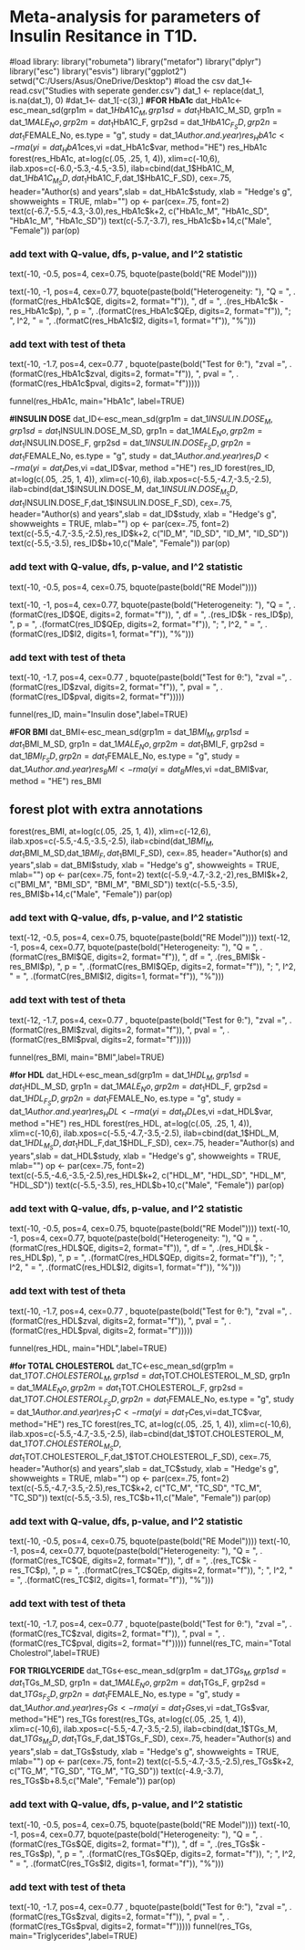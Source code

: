 # Meta-analysis for parameters of Insulin Resitance in T1D.
#load library:
library("robumeta")
library("metafor")
library("dplyr")
library("esc")
library("esvis")
library("ggplot2")
setwd("C:/Users/Asus/OneDrive/Desktop")
#load the csv
dat_1<- read.csv("Studies with seperate gender.csv")
dat_1 <- replace(dat_1, is.na(dat_1), 0)
#dat_1<- dat_1[-c(3),]
**#FOR HbA1c**
dat_HbA1c<-esc_mean_sd(grp1m = dat_1$HbA1C_M, grp1sd = dat_1$HbA1C_M_SD, grp1n = dat_1$MALE_No,
                       grp2m = dat_1$HbA1C_F, grp2sd = dat_1$HbA1C_F_SD, grp2n = dat_1$FEMALE_No,
                       es.type = "g", study = dat_1$Author.and.year)
res_HbA1c<- rma(yi =dat_HbA1c$es,vi =dat_HbA1c$var, method="HE")
res_HbA1c
forest(res_HbA1c, at=log(c(.05, .25, 1, 4)), xlim=c(-10,6),
       ilab.xpos=c(-6.0,-5.3,-4.5,-3.5),
       ilab=cbind(dat_1$HbA1C_M, dat_1$HbA1C_M_SD,dat_1$HbA1C_F,dat_1$HbA1C_F_SD),
       cex=.75, header="Author(s) and years",slab = dat_HbA1c$study, xlab = "Hedge's g", showweights = TRUE,
       mlab="")
op <- par(cex=.75, font=2)
text(c(-6.7,-5.5,-4.3,-3.0),res_HbA1c$k+2, c("HbA1c_M", "HbA1c_SD", "HbA1c_M", "HbA1c_SD"))
text(c(-5.7,-3.7), res_HbA1c$b+14,c("Male", "Female"))
par(op)
### add text with Q-value, dfs, p-value, and I^2 statistic
text(-10, -0.5, pos=4, cex=0.75, bquote(paste(bold("RE Model"))))

text(-10, -1, pos=4, cex=0.77, bquote(paste(bold("Heterogeneity: "), "Q = ",
                                            .(formatC(res_HbA1c$QE, digits=2, format="f")), ", df = ", .(res_HbA1c$k -res_HbA1c$p),
                                            ", p = ", .(formatC(res_HbA1c$QEp, digits=2, format="f")), "; ", I^2, " = ",
                                            .(formatC(res_HbA1c$I2, digits=1, format="f")), "%")))
### add text with test of theta
text(-10, -1.7, pos=4, cex=0.77 , bquote(paste(bold("Test for θ:"), "zval =",
                                               .(formatC(res_HbA1c$zval, digits=2, format="f")), 
                                               ", pval = ", .(formatC(res_HbA1c$pval, digits=2, format="f")))))

funnel(res_HbA1c, main="HbA1c", label=TRUE)

**#INSULIN DOSE**
dat_ID<-esc_mean_sd(grp1m = dat_1$INSULIN.DOSE_M, grp1sd = dat_1$INSULIN.DOSE_M_SD, grp1n = dat_1$MALE_No,
                    grp2m = dat_1$INSULIN.DOSE_F, grp2sd = dat_1$INSULIN.DOSE_F_SD, grp2n = dat_1$FEMALE_No,
                    es.type = "g", study = dat_1$Author.and.year)
res_ID<- rma(yi =dat_ID$es,vi =dat_ID$var, method ="HE")
res_ID
forest(res_ID, at=log(c(.05, .25, 1, 4)), xlim=c(-10,6),
       ilab.xpos=c(-5.5,-4.7,-3.5,-2.5),
       ilab=cbind(dat_1$INSULIN.DOSE_M, dat_1$INSULIN.DOSE_M_SD,dat_1$INSULIN.DOSE_F,dat_1$INSULIN.DOSE_F_SD),
       cex=.75, header="Author(s) and years",slab = dat_ID$study, xlab = "Hedge's g", showweights = TRUE,
       mlab="")
op <- par(cex=.75, font=2)
text(c(-5.5,-4.7,-3.5,-2.5),res_ID$k+2, c("ID_M", "ID_SD", "ID_M", "ID_SD"))
text(c(-5.5,-3.5), res_ID$b+10,c("Male", "Female"))
par(op)

### add text with Q-value, dfs, p-value, and I^2 statistic
text(-10, -0.5, pos=4, cex=0.75, bquote(paste(bold("RE Model"))))

text(-10, -1, pos=4, cex=0.77, bquote(paste(bold("Heterogeneity: "), "Q = ",
                                            .(formatC(res_ID$QE, digits=2, format="f")), ", df = ", .(res_ID$k - res_ID$p),
                                            ", p = ", .(formatC(res_ID$QEp, digits=2, format="f")), "; ", I^2, " = ",
                                            .(formatC(res_ID$I2, digits=1, format="f")), "%")))
### add text with test of theta
text(-10, -1.7, pos=4, cex=0.77 , bquote(paste(bold("Test for θ:"), "zval =",
                                               .(formatC(res_ID$zval, digits=2, format="f")), 
                                               ", pval = ", .(formatC(res_ID$pval, digits=2, format="f")))))

funnel(res_ID, main="Insulin dose",label=TRUE)

**#FOR BMI**
dat_BMI<-esc_mean_sd(grp1m = dat_1$BMI_M, grp1sd = dat_1$BMI_M_SD, grp1n = dat_1$MALE_No,
                     grp2m = dat_1$BMI_F, grp2sd = dat_1$BMI_F_SD, grp2n = dat_1$FEMALE_No,
                     es.type = "g", study = dat_1$Author.and.year)
res_BMI<- rma(yi =dat_BMI$es,vi =dat_BMI$var,  method = "HE")
res_BMI
 ## forest plot with extra annotations
forest(res_BMI, at=log(c(.05, .25, 1, 4)), xlim=c(-12,6),
       ilab.xpos=c(-5.5,-4.5,-3.5,-2.5),
       ilab=cbind(dat_1$BMI_M, dat_1$BMI_M_SD,dat_1$BMI_F,dat_1$BMI_F_SD),
       cex=.85, header="Author(s) and years",slab = dat_BMI$study, xlab = "Hedge's g", showweights = TRUE,
       mlab="")
op <- par(cex=.75, font=2)
text(c(-5.9,-4.7,-3.2,-2),res_BMI$k+2, c("BMI_M", "BMI_SD", "BMI_M", "BMI_SD"))
text(c(-5.5,-3.5), res_BMI$b+14,c("Male", "Female"))
par(op)
### add text with Q-value, dfs, p-value, and I^2 statistic
text(-12, -0.5, pos=4, cex=0.75, bquote(paste(bold("RE Model"))))
text(-12, -1, pos=4, cex=0.77, bquote(paste(bold("Heterogeneity: "), "Q = ",
.(formatC(res_BMI$QE, digits=2, format="f")), ", df = ", .(res_BMI$k - res_BMI$p),
", p = ", .(formatC(res_BMI$QEp, digits=2, format="f")), "; ", I^2, " = ",
.(formatC(res_BMI$I2, digits=1, format="f")), "%")))
### add text with test of theta
text(-12, -1.7, pos=4, cex=0.77 , bquote(paste(bold("Test for θ:"), "zval =",
.(formatC(res_BMI$zval, digits=2, format="f")), 
", pval = ", .(formatC(res_BMI$pval, digits=2, format="f")))))

 funnel(res_BMI, main="BMI",label=TRUE)

**#for HDL**
dat_HDL<-esc_mean_sd(grp1m = dat_1$HDL_M, grp1sd = dat_1$HDL_M_SD, grp1n = dat_1$MALE_No,
                     grp2m = dat_1$HDL_F, grp2sd = dat_1$HDL_F_SD, grp2n = dat_1$FEMALE_No,
                     es.type = "g", study = dat_1$Author.and.year)
res_HDL<- rma(yi =dat_HDL$es,vi =dat_HDL$var, method ="HE")
res_HDL
forest(res_HDL, at=log(c(.05, .25, 1, 4)), xlim=c(-10,6),
       ilab.xpos=c(-5.5,-4.7,-3.5,-2.5),
       ilab=cbind(dat_1$HDL_M, dat_1$HDL_M_SD ,dat_1$HDL_F,dat_1$HDL_F_SD),
       cex=.75, header="Author(s) and years",slab = dat_HDL$study, xlab = "Hedge's g", showweights = TRUE,
       mlab="")
op <- par(cex=.75, font=2)
text(c(-5.5,-4.6,-3.5,-2.5),res_HDL$k+2, c("HDL_M", "HDL_SD", "HDL_M", "HDL_SD"))
text(c(-5.5,-3.5), res_HDL$b+10,c("Male", "Female"))
par(op)
### add text with Q-value, dfs, p-value, and I^2 statistic
text(-10, -0.5, pos=4, cex=0.75, bquote(paste(bold("RE Model"))))
text(-10, -1, pos=4, cex=0.77, bquote(paste(bold("Heterogeneity: "), "Q = ",
                                            .(formatC(res_HDL$QE, digits=2, format="f")), ", df = ", .(res_HDL$k -res_HDL$p),
                                            ", p = ", .(formatC(res_HDL$QEp, digits=2, format="f")), "; ", I^2, " = ",
                                            .(formatC(res_HDL$I2, digits=1, format="f")), "%")))
### add text with test of theta
text(-10, -1.7, pos=4, cex=0.77 , bquote(paste(bold("Test for θ:"), "zval =",
                                               .(formatC(res_HDL$zval, digits=2, format="f")), 
                                               ", pval = ", .(formatC(res_HDL$pval, digits=2, format="f")))))

funnel(res_HDL, main="HDL",label=TRUE)

**#for TOTAL CHOLESTEROL**
dat_TC<-esc_mean_sd(grp1m = dat_1$TOT.CHOLESTEROL_M, grp1sd = dat_1$TOT.CHOLESTEROL_M_SD, grp1n = dat_1$MALE_No,
                    grp2m = dat_1$TOT.CHOLESTEROL_F, grp2sd = dat_1$TOT.CHOLESTEROL_F_SD, grp2n = dat_1$FEMALE_No,
                    es.type = "g", study = dat_1$Author.and.year)
res_TC<- rma(yi=dat_TC$es,vi=dat_TC$var, method="HE")
res_TC
forest(res_TC, at=log(c(.05, .25, 1, 4)), xlim=c(-10,6),
       ilab.xpos=c(-5.5,-4.7,-3.5,-2.5),
       ilab=cbind(dat_1$TOT.CHOLESTEROL_M, dat_1$TOT.CHOLESTEROL_M_SD ,dat_1$TOT.CHOLESTEROL_F,dat_1$TOT.CHOLESTEROL_F_SD),
       cex=.75, header="Author(s) and years",slab = dat_TC$study, xlab = "Hedge's g", showweights = TRUE,
       mlab="")
op <- par(cex=.75, font=2)
text(c(-5.5,-4.7,-3.5,-2.5),res_TC$k+2, c("TC_M", "TC_SD", "TC_M", "TC_SD"))
text(c(-5.5,-3.5), res_TC$b+11,c("Male", "Female"))
par(op)
### add text with Q-value, dfs, p-value, and I^2 statistic
text(-10, -0.5, pos=4, cex=0.75, bquote(paste(bold("RE Model"))))
text(-10, -1, pos=4, cex=0.77, bquote(paste(bold("Heterogeneity: "), "Q = ",
                                            .(formatC(res_TC$QE, digits=2, format="f")), ", df = ", .(res_TC$k - res_TC$p),
                                            ", p = ", .(formatC(res_TC$QEp, digits=2, format="f")), "; ", I^2, " = ",
                                            .(formatC(res_TC$I2, digits=1, format="f")), "%")))
### add text with test of theta
text(-10, -1.7, pos=4, cex=0.77 , bquote(paste(bold("Test for θ:"), "zval =",
                                               .(formatC(res_TC$zval, digits=2, format="f")), 
                                               ", pval = ", .(formatC(res_TC$pval, digits=2, format="f")))))
funnel(res_TC, main="Total Cholestrol",label=TRUE)

**FOR TRIGLYCERIDE**
dat_TGs<-esc_mean_sd(grp1m = dat_1$TGs_M, grp1sd = dat_1$TGs_M_SD, grp1n = dat_1$MALE_No,
                     grp2m = dat_1$TGs_F, grp2sd = dat_1$TGs_F_SD, grp2n = dat_1$FEMALE_No,
                     es.type = "g", study = dat_1$Author.and.year)
res_TGs<- rma(yi =dat_TGs$es,vi =dat_TGs$var, method="HE")
res_TGs
forest(res_TGs, at=log(c(.05, .25, 1, 4)), xlim=c(-10,6),
       ilab.xpos=c(-5.5,-4.7,-3.5,-2.5),
       ilab=cbind(dat_1$TGs_M, dat_1$TGs_M_SD ,dat_1$TGs_F,dat_1$TGs_F_SD),
       cex=.75, header="Author(s) and years",slab = dat_TGs$study, xlab = "Hedge's g", showweights = TRUE,
       mlab="")
op <- par(cex=.75, font=2)
text(c(-5.5,-4.7,-3.5,-2.5),res_TGs$k+2, c("TG_M", "TG_SD", "TG_M", "TG_SD"))
text(c(-4.9,-3.7), res_TGs$b+8.5,c("Male", "Female"))
par(op)
### add text with Q-value, dfs, p-value, and I^2 statistic
text(-10, -0.5, pos=4, cex=0.75, bquote(paste(bold("RE Model"))))
text(-10, -1, pos=4, cex=0.77, bquote(paste(bold("Heterogeneity: "), "Q = ",
                                            .(formatC(res_TGs$QE, digits=2, format="f")), ", df = ", .(res_TGs$k -res_TGs$p),
                                            ", p = ", .(formatC(res_TGs$QEp, digits=2, format="f")), "; ", I^2, " = ",
                                            .(formatC(res_TGs$I2, digits=1, format="f")), "%")))
### add text with test of theta
text(-10, -1.7, pos=4, cex=0.77 , bquote(paste(bold("Test for θ:"), "zval =",
                                               .(formatC(res_TGs$zval, digits=2, format="f")), 
                                               ", pval = ", .(formatC(res_TGs$pval, digits=2, format="f")))))
funnel(res_TGs, main="Triglycerides",label=TRUE)






